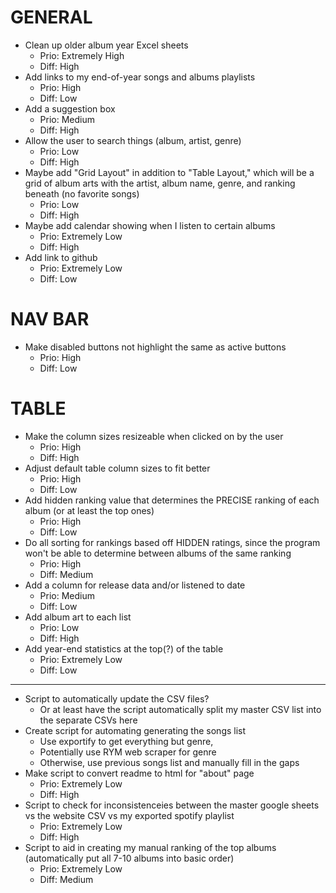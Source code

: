 # GENERAL
* Clean up older album year Excel sheets
    - Prio: Extremely High
    - Diff: High
* Add links to my end-of-year songs and albums playlists
    - Prio: High
    - Diff: Low
* Add a suggestion box
    - Prio: Medium
    - Diff: High
* Allow the user to search things (album, artist, genre)
    - Prio: Low
    - Diff: High
* Maybe add "Grid Layout" in addition to "Table Layout," which will be a grid of album arts with the artist, album name, genre, and ranking beneath (no favorite songs)
    - Prio: Low
    - Diff: High
* Maybe add calendar showing when I listen to certain albums
    - Prio: Extremely Low
    - Diff: High
* Add link to github
    - Prio: Extremely Low
    - Diff: Low


# NAV BAR
* Make disabled buttons not highlight the same as active buttons
    - Prio: High
    - Diff: Low


# TABLE
* Make the column sizes resizeable when clicked on by the user
    - Prio: High
    - Diff: High
* Adjust default table column sizes to fit better
    - Prio: High
    - Diff: Low
* Add hidden ranking value that determines the PRECISE ranking of each album (or at least the top ones)
    - Prio: High
    - Diff: Low
* Do all sorting for rankings based off HIDDEN ratings, since the program won't be able to determine between albums of the same ranking
    - Prio: High
    - Diff: Medium
* Add a column for release data and/or listened to date
    - Prio: Medium
    - Diff: Low
* Add album art to each list
    - Prio: Low
    - Diff: High
* Add year-end statistics at the top(?) of the table
    - Prio: Extremely Low
    - Diff: Low


---

* Script to automatically update the CSV files?
    - Or at least have the script automatically split my master CSV list into the separate CSVs here
* Create script for automating generating the songs list
    - Use exportify to get everything but genre,
    - Potentially use RYM web scraper for genre
    - Otherwise, use previous songs list and manually fill in the gaps
* Make script to convert readme to html for "about" page
    - Prio: Extremely Low
    - Diff: High
* Script to check for inconsistenceies between the master google sheets vs the website CSV vs my exported spotify playlist
    - Prio: Extremely Low
    - Diff: High
* Script to aid in creating my manual ranking of the top albums (automatically put all 7-10 albums into basic order)
    - Prio: Extremely Low
    - Diff: Medium